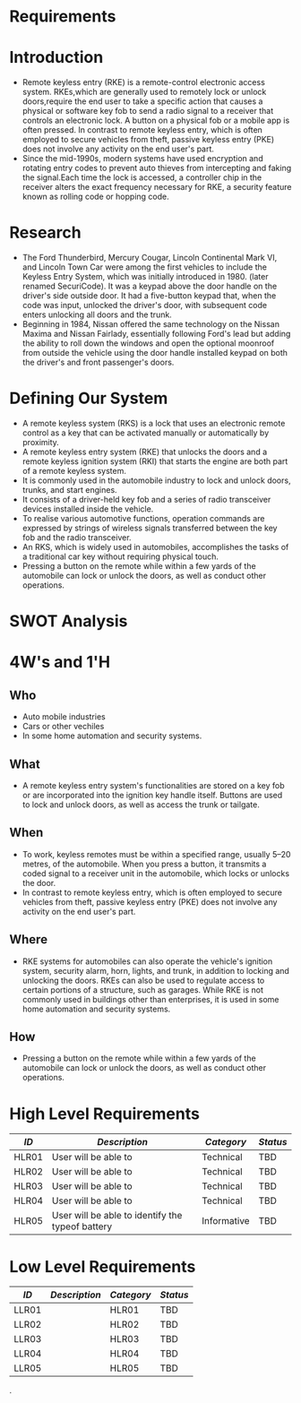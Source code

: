 # Requirements
# Introduction
* Remote keyless entry (RKE) is a remote-control electronic access system. RKEs,which are generally used to remotely lock or unlock doors,require the end user to take a specific action that causes a physical or software key fob to send a radio signal to a receiver that controls an electronic lock. A button on a physical fob or a mobile app is often pressed.
In contrast to remote keyless entry, which is often employed to secure vehicles from theft, passive keyless entry (PKE) does not involve any activity on the end user's part. 
* Since the mid-1990s, modern systems have used encryption and rotating entry codes to prevent auto thieves from intercepting and faking the signal.Each time the lock is accessed, a controller chip in the receiver alters the exact frequency necessary for RKE, a security feature known as rolling code or hopping code.

# Research
* The Ford Thunderbird, Mercury Cougar, Lincoln Continental Mark VI, and Lincoln Town Car were among the first vehicles to include the Keyless Entry System, which was initially introduced in 1980. (later renamed SecuriCode). It was a keypad above the door handle on the driver's side outside door. It had a five-button keypad that, when the code was input, unlocked the driver's door, with subsequent code enters unlocking all doors and the trunk.
* Beginning in 1984, Nissan offered the same technology on the Nissan Maxima and Nissan Fairlady, essentially following Ford's lead but adding the ability to roll down the windows and open the optional moonroof from outside the vehicle using the door handle installed keypad on both the driver's and front passenger's doors.

# Defining Our System
* A remote keyless system (RKS) is a lock that uses an electronic remote control as a key that can be activated manually or automatically by proximity.
* A remote keyless entry system (RKE) that unlocks the doors and a remote keyless ignition system (RKI) that starts the engine are both part of a remote keyless system.
* It is commonly used in the automobile industry to lock and unlock doors, trunks, and start engines.
* It consists of a driver-held key fob and a series of radio transceiver devices installed inside the vehicle.
* To realise various automotive functions, operation commands are expressed by strings of wireless signals transferred between the key fob and the radio transceiver.
* An RKS, which is widely used in automobiles, accomplishes the tasks of a traditional car key without requiring physical touch. 
* Pressing a button on the remote while within a few yards of the automobile can lock or unlock the doors, as well as conduct other operations. 

# SWOT Analysis



# 4W's and 1'H
## Who
* Auto mobile industries
* Cars  or other vechiles
* In some home automation and security systems.

## What
* A remote keyless entry system's functionalities are stored on a key fob or are incorporated into the ignition key handle itself. Buttons are used to lock and unlock doors, as well as access the trunk or tailgate.

## When
* To work, keyless remotes must be within a specified range, usually 5–20 metres, of the automobile. When you press a button, it transmits a coded signal to a receiver unit in the automobile, which locks or unlocks the door.
* In contrast to remote keyless entry, which is often employed to secure vehicles from theft, passive keyless entry (PKE) does not involve any activity on the end user's part. 

## Where
* RKE systems for automobiles can also operate the vehicle's ignition system, security alarm, horn, lights, and trunk, in addition to locking and unlocking the doors. RKEs can also be used to regulate access to certain portions of a structure, such as garages. While RKE is not commonly used in buildings other than enterprises, it is used in some home automation and security systems.

## How
* Pressing a button on the remote while within a few yards of the automobile can lock or unlock the doors, as well as conduct other operations. 


# High Level Requirements

| *ID*   | *Description*                                                                    | *Category* |*Status* |
|--------|----------------------------------------------------------------------------------|------------|-----------|
|  HLR01   |User will be able to 	                 |  Technical| TBD|
|  HLR02   |User will be able to               |  Technical| TBD|
|  HLR03   |User will be able to                            |  Technical | TBD| 
|  HLR04   |User will be able to                 |  Technical| TBD|
|  HLR05  |User will be able to identify the typeof battery                                  |Informative| TBD|




# Low Level Requirements

| *ID*   | *Description*                                                                    | *Category* |*Status* |
|--------|----------------------------------------------------------------------------------|------------|-----------|
|  LLR01   |                                            | HLR01|TBD|
|  LLR02   |                                             | HLR02|TBD|
|  LLR03   |	                          | HLR03|TBD| 
|  LLR04   |            | HLR04|TBD|
|  LLR05   |                                                      | HLR05|TBD|

.

